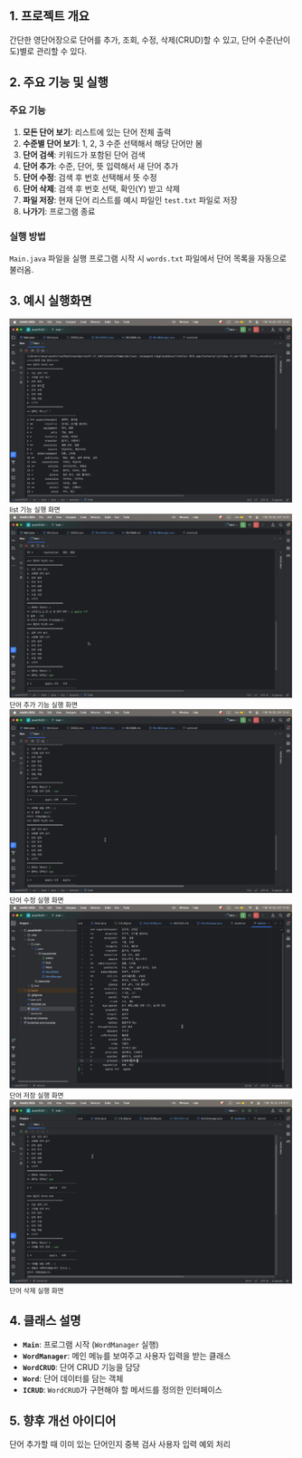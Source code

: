 ## 1. 프로젝트 개요
간단한 영단어장으로 단어를 추가, 조회, 수정, 삭제(CRUD)할 수 있고,
단어 수준(난이도)별로 관리할 수 있다.

## 2. 주요 기능 및 실행

### 주요 기능
1.  **모든 단어 보기**: 리스트에 있는 단어 전체 출력
2.  **수준별 단어 보기**: 1, 2, 3 수준 선택해서 해당 단어만 봄
3.  **단어 검색**: 키워드가 포함된 단어 검색
4.  **단어 추가**: 수준, 단어, 뜻 입력해서 새 단어 추가
5.  **단어 수정**: 검색 후 번호 선택해서 뜻 수정
6.  **단어 삭제**: 검색 후 번호 선택, 확인(Y) 받고 삭제
7.  **파일 저장**: 현재 단어 리스트를 예시 파일인 `test.txt` 파일로 저장
8.  **나가기**: 프로그램 종료

### 실행 방법
`Main.java` 파일을 실행
프로그램 시작 시 `words.txt` 파일에서 단어 목록을 자동으로 불러옴.

## 3. 예시 실행화면

<img src="img/모든 단어 보기.png" alt="설명" width="500">
<small>list 기능 실행 화면</small><br>

<img src="img/단어 추가.png" alt="설명" width="500">
<small>단어 추가 기능 실행 화면</small><br>

<img src="img/단어 수정.png" alt="설명" width="500">
<small>단어 수정 실행 화면</small><br>

<img src="img/단어 저장.png" alt="설명" width="500">
<small>단어 저장 실행 화면</small><br>

<img src="img/단어 삭제.png" alt="설명" width="500">
<small>단어 삭제 실행 화면</small><br>

## 4. 클래스 설명

- **`Main`**: 프로그램 시작 (`WordManager` 실행)
- **`WordManager`**: 메인 메뉴를 보여주고 사용자 입력을 받는 클래스
- **`WordCRUD`**: 단어 CRUD 기능을 담당
- **`Word`**: 단어 데이터를 담는 객체
- **`ICRUD`**: `WordCRUD`가 구현해야 할 메서드를 정의한 인터페이스

## 5. 향후 개선 아이디어
단어 추가할 때 이미 있는 단어인지 중복 검사
사용자 입력 예외 처리